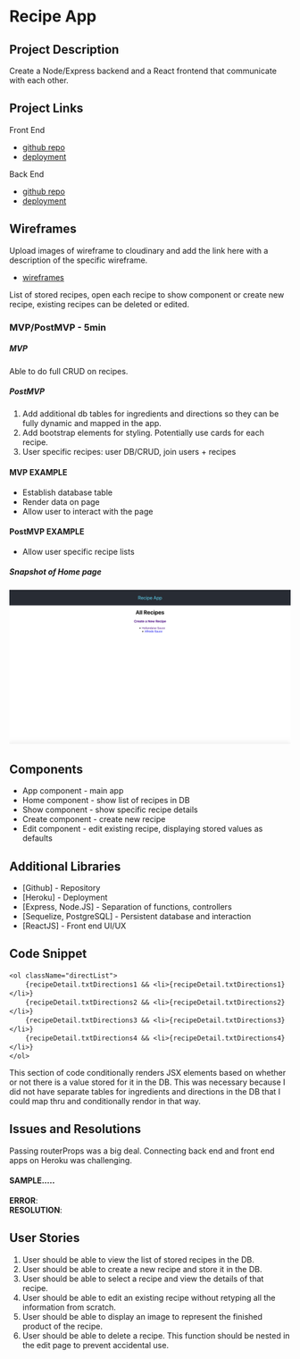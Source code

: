 # Recipe App

## Project Description

Create a Node/Express backend and a React frontend that communicate with each other.

## Project Links
Front End
- [github repo](https://github.com/salsc/project4-frontend)
- [deployment](https://sei-project4-front-end.herokuapp.com/)

Back End
- [github repo](https://github.com/salsc/deere-project4-express-api-starter)
- [deployment](https://sei-project4-back-end.herokuapp.com/)

## Wireframes

Upload images of wireframe to cloudinary and add the link here with a description of the specific wireframe.

- [wireframes](https://github.com/salsc/project4-frontend/blob/main/planning/Project%204%20Wireframe.pdf)
<!-- - [react architecture]() -->

List of stored recipes, open each recipe to show component or create new recipe, existing recipes can be deleted or edited.

### MVP/PostMVP - 5min

##### MVP
Able to do full CRUD on recipes.
##### PostMVP
1. Add additional db tables for ingredients and directions so they can be fully dynamic and mapped in the app.
2. Add bootstrap elements for styling. Potentially use cards for each recipe.
3. User specific recipes: user DB/CRUD, join users + recipes

#### MVP EXAMPLE
- Establish database table 
- Render data on page 
- Allow user to interact with the page

#### PostMVP EXAMPLE

- Allow user specific recipe lists

##### Snapshot of Home page

![alt text](https://github.com/salsc/project4-frontend/blob/main/planning/App%20Screenshot.png "App Homepage Snapshot")

## Components

* App component - main app
* Home component - show list of recipes in DB
* Show component - show specific recipe details
* Create component - create new recipe
* Edit component - edit existing recipe, displaying stored values as defaults

## Additional Libraries
 <!-- Use this section to list all supporting libraries and thier role in the project such as Axios, ReactStrap, D3, etc. -->
 * [Github] - Repository
 * [Heroku] - Deployment
 * [Express, Node.JS] - Separation of functions, controllers
 * [Sequelize, PostgreSQL] - Persistent database and interaction
 * [ReactJS] - Front end UI/UX

## Code Snippet
```
<ol className="directList">
    {recipeDetail.txtDirections1 && <li>{recipeDetail.txtDirections1}</li>}
    {recipeDetail.txtDirections2 && <li>{recipeDetail.txtDirections2}</li>}
    {recipeDetail.txtDirections3 && <li>{recipeDetail.txtDirections3}</li>}
    {recipeDetail.txtDirections4 && <li>{recipeDetail.txtDirections4}</li>}
</ol>
```
This section of code conditionally renders JSX elements based on whether or not there is a value stored for it in the DB. This was necessary because I did not have separate tables for ingredients and directions in the DB that I could map thru and conditionally rendor in that way.


## Issues and Resolutions
Passing routerProps was a big deal.
Connecting back end and front end apps on Heroku was challenging.

#### SAMPLE.....
**ERROR**:                          
**RESOLUTION**: 

## User Stories
1. User should be able to view the list of stored recipes in the DB.
2. User should be able to create a new recipe and store it in the DB.
3. User should be able to select a recipe and view the details of that recipe.
4. User should be able to edit an existing recipe without retyping all the information from scratch.
5. User should be able to display an image to represent the finished product of the recipe.
6. User should be able to delete a recipe. This function should be nested in the edit page to prevent accidental use.